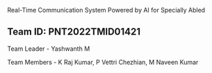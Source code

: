 Real-Time Communication System Powered by AI for Specially Abled

Team ID:  PNT2022TMID01421                    
--------------------------------------------------------------------------------------------------
Team Leader - Yashwanth M

Team Members - K Raj Kumar, P Vettri Chezhian, M Naveen Kumar 

